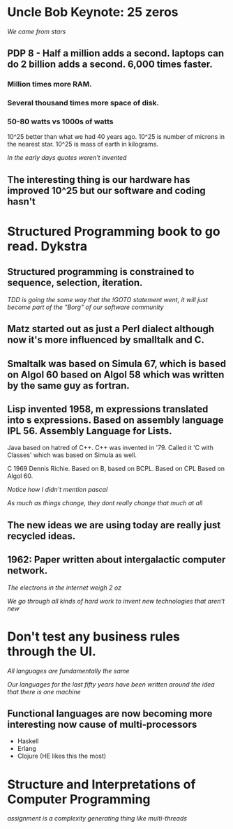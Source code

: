 # Uncle Bob Keynote: 25 zeros

*We came from stars*

## PDP 8 - Half a million adds a second. laptops can do 2 billion adds a second. 6,000 times faster.
### Million times more RAM.
### Several thousand times more space of disk. 
### 50-80 watts vs 1000s of watts

10^25 better than what we had 40 years ago.  10^25 is number of microns in the nearest star.  10^25 is mass of earth in kilograms.

*In the early days quotes weren't invented*

## The interesting thing is our hardware has improved 10^25 but our software and coding hasn't

# Structured Programming book to go read.  Dykstra

## Structured programming is constrained to sequence, selection, iteration.

*TDD is going the same way that the !GOTO statement went, it will just become part of the "Borg" of our software community*

## Matz started out as just a Perl dialect although now it's more influenced by smalltalk and C. 

## Smaltalk was based on Simula 67, which is based on Algol 60 based on Algol 58 which was written by the same guy as fortran.

## Lisp invented 1958, m expressions translated into s expressions.  Based on assembly language IPL 56.  Assembly Language for Lists.

Java based on hatred of C++.  C++ was invented in '79.  Called it 'C with Classes' which was based on Simula as well.

C 1969 Dennis Richie. Based on B, based on BCPL.  Based on CPL Based on Algol 60.

*Notice how I didn't mention pascal*

*As much as things change, they dont really change that much at all*

## The new ideas we are using today are really just recycled ideas.

## 1962: Paper written about intergalactic computer network.

*The electrons in the internet weigh 2 oz*

*We go through all kinds of hard work to invent new technologies that aren't new*

# Don't test any business rules through the UI.

*All languages are fundamentally the same*


*Our languages for the last fifty years have been written around the idea that there is one machine*

## Functional languages are now becoming more interesting now cause of multi-processors

* Haskell
* Erlang
* Clojure (HE likes this the most)

# Structure and Interpretations of Computer Programming

*assignment is a complexity generating thing like multi-threads*


